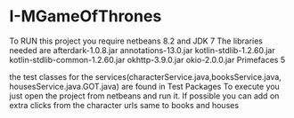 # I-MGameOfThrones
To RUN this project you require netbeans 8.2 and JDK 7 
The libraries needed are afterdark-1.0.8.jar
annotations-13.0.jar
kotlin-stdlib-1.2.60.jar
kotlin-stdlib-common-1.2.60.jar
okhttp-3.9.0.jar
okio-2.0.0.jar
Primefaces 5

the test classes for the services(characterService.java,booksService.java, housesService.java.GOT.java) are found in Test Packages
To execute you just open the project from netbeans and run it.
If possible you can add on extra clicks from the character urls same to books and houses
